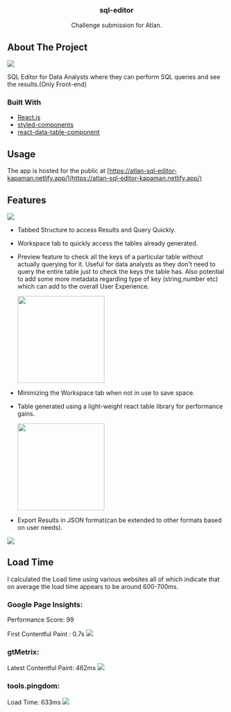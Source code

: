 
<div id="top"></div>

<!-- PROJECT LOGO -->
<br />
<div align="center">

  <h3 align="center">sql-editor</h3>

  <p align="center">
    Challenge submission for Atlan. 
    </p>
</div>


<!-- ABOUT THE PROJECT -->
## About The Project

<img src="https://i.postimg.cc/QxgtBXWx/normal.png"/>

SQL Editor for Data Analysts where they can perform SQL queries and see the results.(Only Front-end)




### Built With
* [React.js](https://reactjs.org/)
* [styled-components](https://styled-components.com/)
* [react-data-table-component](https://react-data-table-component.netlify.app/)


<!-- USAGE EXAMPLES -->
## Usage
The app is hosted for the public at [https://atlan-sql-editor-kapaman.netlify.app/](https://atlan-sql-editor-kapaman.netlify.app/)


<!-- ROADMAP -->
## Features
<img src="https://i.postimg.cc/QxgtBXWx/normal.png"/>

-  Tabbed Structure to access Results and Query Quickly.
-  Workspace tab to quickly access the tables already generated.
- Preview feature to check all the keys of a particular table without actually querying for it. Useful for data analysts as they don't need to query the entire table just to check the keys the table has. Also potential to add some more metadata regarding type of key (string,number etc) which can add to the overall User Experience.

	<img src="https://i.postimg.cc/0QJDMbSH/preview.png" width="200"/>
- Minimizing the Workspace tab when not in use to save space.
- Table generated using a light-weight react table library for performance gains.

	<img src="https://i.postimg.cc/SKpZNf8v/react-table-size.png" height="200" />

- Export Results in JSON format(can be extended to other formats based on user needs).
<img src="https://i.postimg.cc/jdY2dW2F/export.png"/>

<!-- ACKNOWLEDGMENTS -->
## Load Time
I calculated the Load time using various websites all of which indicate that on average the load time appears to be around 600-700ms.

### Google Page Insights:
Performance Score: 99 

First Contentful Paint : 0.7s
<img src="https://i.postimg.cc/0Qkc75VG/insights.png"/>

### gtMetrix: 
Latest Contentful Paint: 462ms
<img src="https://i.postimg.cc/nhmRJPsm/gtmetrix.png"/>

### tools.pingdom: 
Load Time: 633ms
<img src="https://i.postimg.cc/hj2MsFYk/loadtime.png"/>

